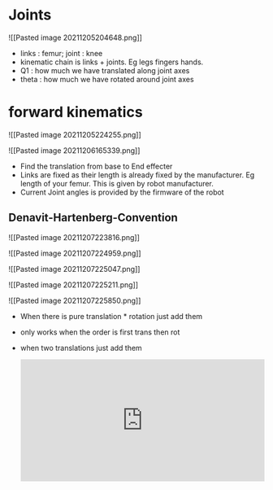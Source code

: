 # Joints
![[Pasted image 20211205204648.png]]
- links : femur; joint : knee
- kinematic chain is links + joints. Eg legs fingers hands.
- Q1 : how much we have translated along joint axes 
- theta : how much we have rotated around joint axes

# forward kinematics 

![[Pasted image 20211205224255.png]]

![[Pasted image 20211206165339.png]]
- Find the translation from base to End effecter
- Links are fixed as their length is already fixed by the manufacturer. Eg length of your femur. This is given by robot manufacturer.    
- Current Joint angles is  provided by the firmware of the robot

## Denavit-Hartenberg-Convention
![[Pasted image 20211207223816.png]]

![[Pasted image 20211207224959.png]]

![[Pasted image 20211207225047.png]]

![[Pasted image 20211207225211.png]]

![[Pasted image 20211207225850.png]]
- When there is pure translation * rotation just add them
- only works when the  order is first trans then rot
- when two translations just add them

 	<iframe width="480" height="240" src="https://www.youtube.com/embed/rA9tm0gTln8" title="YouTube video player" frameborder="0" allow="accelerometer; autoplay; clipboard-write; encrypted-media; gyroscope; picture-in-picture" allowfullscreen></iframe>
